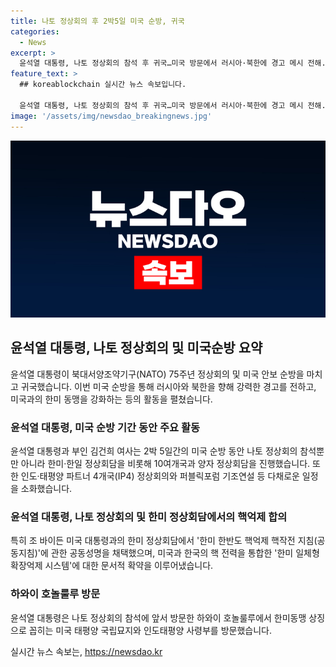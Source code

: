 ```yaml
---
title: 나토 정상회의 후 2박5일 미국 순방, 귀국
categories:
  - News
excerpt: >
  윤석열 대통령, 나토 정상회의 참석 후 귀국…미국 방문에서 러시아·북한에 경고 메시 전해. 1박 5일간 미국 순방 일정으로 인도·태평양 파트너 4개국(IP4) 정상회의, 미국 대통령과의 한미 정상회담 등 다수의 양자 정상회담도 이뤄졌다. 또한, 한미 한반도 핵억제 핵작전 지침(공동지침)에 관한 공동성명도 채택되며 미국 핵 전력과 우리나라의 첨단재래식 전력을 통합한 한미 일체형 확장억제 시스템을 확약받았다.
feature_text: >
  ## koreablockchain 실시간 뉴스 속보입니다.

  윤석열 대통령, 나토 정상회의 참석 후 귀국…미국 방문에서 러시아·북한에 경고 메시 전해. 1박 5일간 미국 순방 일정으로 인도·태평양 파트너 4개국(IP4) 정상회의, 미국 대통령과의 한미 정상회담 등 다수의 양자 정상회담도 이뤄졌다. 또한, 한미 한반도 핵억제 핵작전 지침(공동지침)에 관한 공동성명도 채택되며 미국 핵 전력과 우리나라의 첨단재래식 전력을 통합한 한미 일체형 확장억제 시스템을 확약받았다.
image: '/assets/img/newsdao_breakingnews.jpg'
---
```


<p><img src="/assets/img/newsdao_breakingnews.jpg" alt="koreablockchain 속보" /></p>

<h2 data-ke-size="size26">윤석열 대통령, 나토 정상회의 및 미국순방 요약</h2>

<p data-ke-size="size16">윤석열 대통령이 북대서양조약기구(NATO) 75주년 정상회의 및 미국 안보 순방을 마치고 귀국했습니다. 이번 미국 순방을 통해 러시아와 북한을 향해 강력한 경고를 전하고, 미국과의 한미 동맹을 강화하는 등의 활동을 펼쳤습니다.</p>

<h3 data-ke-size="size22">윤석열 대통령, 미국 순방 기간 동안 주요 활동</h3>

<p data-ke-size="size16">윤석열 대통령과 부인 김건희 여사는 2박 5일간의 미국 순방 동안 나토 정상회의 참석뿐만 아니라 한미·한일 정상회담을 비롯해 10여개국과 양자 정상회담을 진행했습니다. 또한 인도·태평양 파트너 4개국(IP4) 정상회의와 퍼블릭포럼 기조연설 등 다채로운 일정을 소화했습니다.</p>

<h3 data-ke-size="size22">윤석열 대통령, 나토 정상회의 및 한미 정상회담에서의 핵억제 합의</h3>

<p data-ke-size="size16">특히 조 바이든 미국 대통령과의 한미 정상회담에서 '한미 한반도 핵억제 핵작전 지침(공동지침)'에 관한 공동성명을 채택했으며, 미국과 한국의 핵 전력을 통합한 '한미 일체형 확장억제 시스템'에 대한 문서적 확약을 이루어냈습니다.</p>

<h3 data-ke-size="size22">하와이 호놀룰루 방문</h3>

<p data-ke-size="size16">윤석열 대통령은 나토 정상회의 참석에 앞서 방문한 하와이 호놀룰루에서 한미동맹 상징으로 꼽히는 미국 태평양 국립묘지와 인도태평양 사령부를 방문했습니다.</p>
실시간 뉴스 속보는, <a href="https://newsdao.kr" rel="dofollow">https://newsdao.kr</a>


